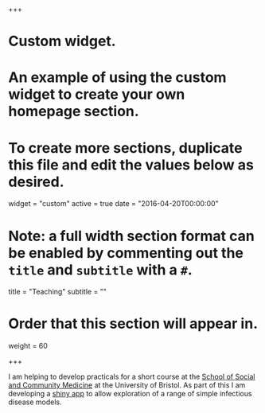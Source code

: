 +++
# Custom widget.
# An example of using the custom widget to create your own homepage section.
# To create more sections, duplicate this file and edit the values below as desired.
widget = "custom"
active = true
date = "2016-04-20T00:00:00"

# Note: a full width section format can be enabled by commenting out the `title` and `subtitle` with a `#`.
title = "Teaching"
subtitle = ""

# Order that this section will appear in.
weight = 60

+++

I am helping to develop practicals for a short course at the [School of Social and Community Medicine](http://www.bris.ac.uk/social-community-medicine/) at the University of Bristol. As part of this I am developing a [shiny app](http://www.seabbs.co.uk/shiny/exploreidmodels) to allow exploration of a range of simple infectious disease models. 